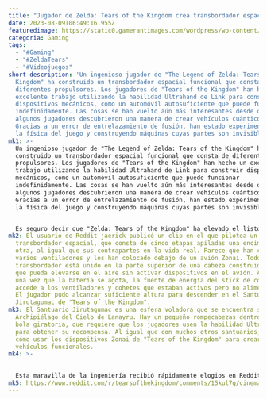 ```yaml
---
title: "Jugador de Zelda: Tears of the Kingdom crea transbordador espacial."
date: 2023-08-09T06:49:16.955Z
featuredimage: https://static0.gamerantimages.com/wordpress/wp-content/uploads/2023/08/1683805037054-1.jpg?q=50&fit=contain&w=1140&h=&dpr=1.5
categoria: Gaming
tags:
  - "#Gaming"
  - "#ZeldaTears"
  - "#Videojuegos"
short-description: 'Un ingenioso jugador de "The Legend of Zelda: Tears of the
  Kingdom" ha construido un transbordador espacial funcional que consta de
  diferentes propulsores. Los jugadores de "Tears of the Kingdom" han hecho un
  excelente trabajo utilizando la habilidad Ultrahand de Link para construir
  dispositivos mecánicos, como un automóvil autosuficiente que puede funcionar
  indefinidamente. Las cosas se han vuelto aún más interesantes desde que
  algunos jugadores descubrieron una manera de crear vehículos cuánticos.
  Gracias a un error de entrelazamiento de fusión, han estado experimentando con
  la física del juego y construyendo máquinas cuyas partes son invisibles.'
mk1: >-
  Un ingenioso jugador de "The Legend of Zelda: Tears of the Kingdom" ha
  construido un transbordador espacial funcional que consta de diferentes
  propulsores. Los jugadores de "Tears of the Kingdom" han hecho un excelente
  trabajo utilizando la habilidad Ultrahand de Link para construir dispositivos
  mecánicos, como un automóvil autosuficiente que puede funcionar
  indefinidamente. Las cosas se han vuelto aún más interesantes desde que
  algunos jugadores descubrieron una manera de crear vehículos cuánticos.
  Gracias a un error de entrelazamiento de fusión, han estado experimentando con
  la física del juego y construyendo máquinas cuyas partes son invisibles.


  Es seguro decir que "Zelda: Tears of the Kingdom" ha elevado el listón para la excelencia en construcción gracias a sus refinadas mecánicas de juego. La habilidad Ultrahand permite a los jugadores dar vida a sus vehículos soñados, con dispositivos Zonai que facilitan la mejora de sus capacidades ofensivas. Desde el lanzamiento del juego, la comunidad de "Zelda: Tears of the Kingdom" ha compartido cientos de creaciones eclécticas y extrañas, algunas de las cuales han emocionado a los fanáticos con sus esquemas innovadores.
mk2: El usuario de Reddit jaerick publicó un clip en el que pilotea un
  transbordador espacial, que consta de cinco etapas apiladas una encima de la
  otra, al igual que sus contrapartes en la vida real. Parece que han combinado
  varios ventiladores y los han colocado debajo de un avión Zonai. Todo el
  transbordador está unido en la parte superior de una cabeza construida, para
  que pueda elevarse en el aire sin activar dispositivos en el avión. Además,
  una vez que la batería se agota, la fuente de energía del stick de control
  accede a los ventiladores y cohetes que estaban activos pero no alimentados.
  El jugador pudo alcanzar suficiente altura para descender en el Santuario
  Jirutagumac de "Tears of the Kingdom".
mk3: El Santuario Jirutagumac es una esfera voladora que se encuentra sobre el
  Archipiélago del Cielo de Lanayru. Hay un pequeño rompecabezas dentro de esta
  bola giratoria, que requiere que los jugadores usen la habilidad Ultrahand
  para obtener su recompensa. Al igual que con muchos otros santuarios, enseñará
  cómo usar los dispositivos Zonai de "Tears of the Kingdom" para crear
  vehículos funcionales.
mk4: >-
  

  Esta maravilla de la ingeniería recibió rápidamente elogios en Reddit, con algunos fanáticos de "Tears of the Kingdom" admitiendo que es aún más impresionante con sus múltiples etapas. Algunos también afirmaron que les encantaría ver al jugador usar el transbordador para viajar desde las Profundidades hasta las Islas del Cielo. Resulta que esta no es la primera vez que jaerick construye vehículos intrincados en el juego. Hace aproximadamente dos meses, crearon un "planeador-lanzador de planeadores" que consistía en nada más que algunos dispositivos Zonai.
mk5: https://www.reddit.com/r/tearsofthekingdom/comments/15kul7q/cinematic_space_shuttle_launch_experience/?embed_host_url=https://gamerant.com/zelda-tears-of-the-kingdom-space-shuttle-build/
---
```


